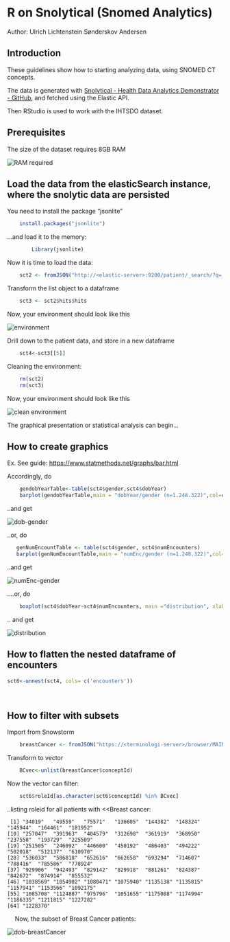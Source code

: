 

# R on Snolytical (Snomed Analytics)

Author: Ulrich Lichtenstein Sønderskov Andersen

## Introduction 

These guidelines show how to starting analyzing data, using SNOMED CT concepts. 

The data is generated with [Snolytical - Health Data Analytics Demonstrator - GitHub](https://github.com/IHTSDO/health-data-analytics), and fetched using the Elastic API.  

Then RStudio is used to work with the IHTSDO dataset.

## Prerequisites 

The size of the dataset requires 8GB RAM

 ![RAM required](images/startup%2001%20-%20RAM.png)

## Load the data from the elasticSearch instance, where the snolytic data are persisted
You need to install the package “jsonlite”
``` r
	install.packages("jsonlite")
```

…and load it to the memory:
``` r
		Library(jsonlite)
```

Now it is time to load the data:
``` r
	sct2 <- fromJSON("http://<elastic-server>:9200/patient/_search/?q=_id:*&size=1250000")
``` 

Transform the list object to a dataframe
``` r
	sct3 <- sct2$hits$hits
``` 

Now, your environment should look like this

![environment](images/startup%2002%20-%20environment%20sct2%20sct3.png)

Drill down to the patient data, and store in a new dataframe
``` r
	sct4<-sct3[[5]]
``` 

Cleaning the environment:
``` r
	rm(sct2)
	rm(sct3)
``` 

Now,  your environment should look like this

![clean environment](images/startup%2003%20-%20environment%20%20sct4.png)

The graphical presentation or statistical analysis can begin...
 
## How to create graphics
Ex. See guide: https://www.statmethods.net/graphs/bar.html

Accordingly, do
``` r
	gendobYearTable<-table(sct4$gender,sct4$dobYear)
	barplot(gendobYearTable,main = "dobYear/gender (n=1.248.322)",col=c("red","darkblue"),legend = rownames(gendobYearTable))
```  

..and get

![dob-gender](images/startup%2004%20-%20dobYear%20gender.png)

 ..or, do
 ``` r
	genNumEncountTable <- table(sct4$gender, sct4$numEncounters)
	barplot(genNumEncountTable,main = "numEnc/gender (n=1.248.322)",col=c("red","darkblue"),legend = rownames(gendobYearTable))
``` 

..and get

![numEnc-gender](images/startup%2005%20-%20numEnc%20gender.png)
 


….or, do
``` r
	boxplot(sct4$dobYear~sct4$numEncounters, main ="distribution", xlab = "number of encounters", ylab = "dobYEAR")
``` 

.. and get

 ![distribution](images/startup%2006%20-%20distribution.png)
 
## How to flatten the nested dataframe of encounters

``` r
sct6<-unnest(sct4, cols= c('encounters'))
```  




 
## How to filter with subsets

Import from Snowstorm
``` r
	breastCancer <- fromJSON("https://<terminologi-server>/browser/MAIN%2FSNOMEDCT-NO/concepts/254837009/children?form=inferred&includeDescendantCount=false")
```  

Transform to vector
``` r
	BCvec<-unlist(breastCancer$conceptId)
``` 

Now the vector can filter:
``` r
	sct6$roleId[as.character(sct6$conceptId) %in% BCvec]
``` 

..listing roleid for all patients with <<Breast cancer:

``` 
 [1] "34019"   "49559"   "75571"   "136605"  "144382"  "148324"  "145944"  "164461"  "181952" 
[10] "257047"  "391963"  "404579"  "312698"  "361919"  "368950"  "237558"  "193729"  "225509" 
[19] "251505"  "246092"  "446600"  "450192"  "486403"  "494222"  "502018"  "512137"  "610970" 
[28] "536033"  "586818"  "652616"  "662658"  "693294"  "714607"  "788416"  "785586"  "778924" 
[37] "929906"  "942493"  "829142"  "829918"  "881261"  "824387"  "842672"  "874914"  "855532" 
[46] "1038569" "1054902" "1080471" "1075940" "1135138" "1135815" "1157941" "1153566" "1092175"
[55] "1085708" "1124887" "975796"  "1051655" "1175088" "1174994" "1186335" "1211815" "1227282"
[64] "1228370"
``` 

 
Now, the subset of Breast Cancer patients:

![dob-breastCancer](images/startup%2007%20-%20dobYear%20gender%20BreastCancer.png)

